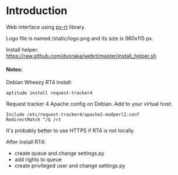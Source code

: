 Introduction
=====
Web interface using [py-rt](https://github.com/dvoraka/py-rt) library.

Logo file is named /static/logo.png and its size is 960x115 px.

Install helper:
https://raw.github.com/dvoraka/webrt/master/install_helper.sh

#### Notes:

Debian Wheezy RT4 install:
```
aptitude install request-tracker4
```

Request tracker 4 Apache config on Debian. Add to your virtual host:
```
Include /etc/request-tracker4/apache2-modperl2.conf
RedirectMatch ^/$ /rt
```

It's probably better to use HTTPS if RT4 is not locally.

After install RT4:

* create queue and change settings.py
* add rights to queue
* create privileged user and change settings.py
